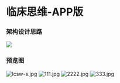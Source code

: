 # 临床思维-APP版

### 架构设计思路
![](http://www.skrjs.com/wp-content/uploads/2020/05/lvswapp.gif) 


### 预览图
![lcsw-s.jpg](http://www.skrjs.com/wp-content/uploads/2020/04/68747470733a2f2f692e6c6f6c692e6e65742f323032302f30342f31372f783132626a4854777666594b4c4d672e6a7067.jpg) ![111.jpg](http://www.skrjs.com/wp-content/uploads/2020/04/68747470733a2f2f692e6c6f6c692e6e65742f323032302f30342f31372f42694c44663772365762714e5979502e6a7067.jpg) 
 ![2222.jpg](http://www.skrjs.com/wp-content/uploads/2020/04/68747470733a2f2f692e6c6f6c692e6e65742f323032302f30342f31372f616a546341756e51494c335a7a69422e6a7067.jpg) ![333.jpg](http://www.skrjs.com/wp-content/uploads/2020/04/68747470733a2f2f692e6c6f6c692e6e65742f323032302f30342f31372f4b676b3877477435594e464f524d6f2e6a7067.jpg)

